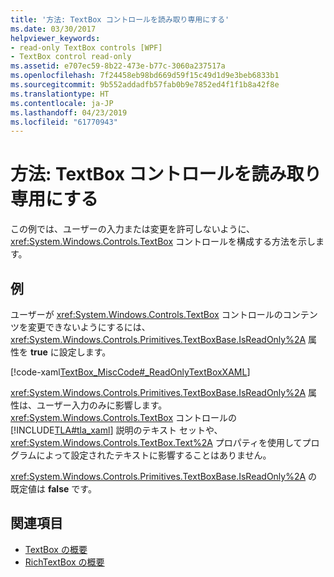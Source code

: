 ```yaml
---
title: '方法: TextBox コントロールを読み取り専用にする'
ms.date: 03/30/2017
helpviewer_keywords:
- read-only TextBox controls [WPF]
- TextBox control read-only
ms.assetid: e707ec59-8b22-473e-b77c-3060a237517a
ms.openlocfilehash: 7f24458eb98bd669d59f15c49d1d9e3beb6833b1
ms.sourcegitcommit: 9b552addadfb57fab0b9e7852ed4f1f1b8a42f8e
ms.translationtype: HT
ms.contentlocale: ja-JP
ms.lasthandoff: 04/23/2019
ms.locfileid: "61770943"
---
```

# <a name="how-to-make-a-textbox-control-read-only"></a>方法: TextBox コントロールを読み取り専用にする
この例では、ユーザーの入力または変更を許可しないように、<xref:System.Windows.Controls.TextBox> コントロールを構成する方法を示します。  
  
## <a name="example"></a>例  
 ユーザーが <xref:System.Windows.Controls.TextBox> コントロールのコンテンツを変更できないようにするには、<xref:System.Windows.Controls.Primitives.TextBoxBase.IsReadOnly%2A> 属性を **true** に設定します。  
  
 [!code-xaml[TextBox_MiscCode#_ReadOnlyTextBoxXAML](~/samples/snippets/csharp/VS_Snippets_Wpf/TextBox_MiscCode/CSharp/Window1.xaml#_readonlytextboxxaml)]  
  
 <xref:System.Windows.Controls.Primitives.TextBoxBase.IsReadOnly%2A> 属性は、ユーザー入力のみに影響します。<xref:System.Windows.Controls.TextBox> コントロールの [!INCLUDE[TLA#tla_xaml](../../../../includes/tlasharptla-xaml-md.md)] 説明のテキスト セットや、<xref:System.Windows.Controls.TextBox.Text%2A> プロパティを使用してプログラムによって設定されたテキストに影響することはありません。  
  
 <xref:System.Windows.Controls.Primitives.TextBoxBase.IsReadOnly%2A> の既定値は **false** です。  
  
## <a name="see-also"></a>関連項目

- [TextBox の概要](textbox-overview.md)
- [RichTextBox の概要](richtextbox-overview.md)
